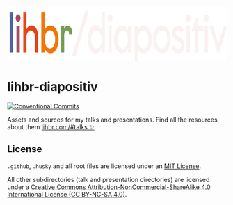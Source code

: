 <p align="center">
  <a href="https://lihbr.com/#talks">
    <img src="./.github/logo.svg" alt="lihbr-diapositiv" height="128" />
  </a>
</p>

# lihbr-diapositiv

[![Conventional Commits][conventional-commits-src]][conventional-commits-href]

Assets and sources for my talks and presentations. Find all the resources about them [lihbr.com/#talks ✨][diapositiv]

## License

`.github`, `.husky` and all root files are licensed under an [MIT License][license].

All other subdirectories (talk and presentation directories) are licensed under a [Creative Commons Attribution-NonCommercial-ShareAlike 4.0 International License (CC BY-NC-SA 4.0)][cc-license-href].

<!-- Links -->

[diapositiv]: https://lihbr.com/#talks
[license]: ./LICENSE
[cc-license-src]: https://i.creativecommons.org/l/by-nc-sa/4.0/80x15.png
[cc-license-href]: http://creativecommons.org/licenses/by-nc-sa/4.0

<!-- Badges -->

[conventional-commits-src]: https://img.shields.io/badge/Conventional%20Commits-1.0.0-%23FE5196?logo=conventionalcommits&logoColor=white
[conventional-commits-href]: https://conventionalcommits.org
